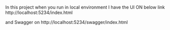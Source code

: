 In this project when you run in local environment 
I have the UI ON below link
http://localhost:5234/index.html

and Swagger on 
http://localhost:5234/swagger/index.html
